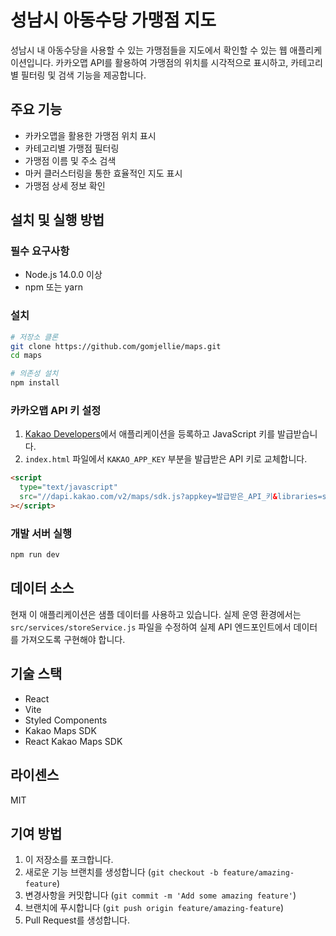 # 성남시 아동수당 가맹점 지도

성남시 내 아동수당을 사용할 수 있는 가맹점들을 지도에서 확인할 수 있는 웹 애플리케이션입니다. 카카오맵 API를 활용하여 가맹점의 위치를 시각적으로 표시하고, 카테고리별 필터링 및 검색 기능을 제공합니다.

## 주요 기능

- 카카오맵을 활용한 가맹점 위치 표시
- 카테고리별 가맹점 필터링
- 가맹점 이름 및 주소 검색
- 마커 클러스터링을 통한 효율적인 지도 표시
- 가맹점 상세 정보 확인

## 설치 및 실행 방법

### 필수 요구사항

- Node.js 14.0.0 이상
- npm 또는 yarn

### 설치

```bash
# 저장소 클론
git clone https://github.com/gomjellie/maps.git
cd maps

# 의존성 설치
npm install
```

### 카카오맵 API 키 설정

1. [Kakao Developers](https://developers.kakao.com/)에서 애플리케이션을 등록하고 JavaScript 키를 발급받습니다.
2. `index.html` 파일에서 `KAKAO_APP_KEY` 부분을 발급받은 API 키로 교체합니다.

```html
<script
  type="text/javascript"
  src="//dapi.kakao.com/v2/maps/sdk.js?appkey=발급받은_API_키&libraries=services,clusterer"
></script>
```

### 개발 서버 실행

```bash
npm run dev
```

## 데이터 소스

현재 이 애플리케이션은 샘플 데이터를 사용하고 있습니다. 실제 운영 환경에서는 `src/services/storeService.js` 파일을 수정하여 실제 API 엔드포인트에서 데이터를 가져오도록 구현해야 합니다.

## 기술 스택

- React
- Vite
- Styled Components
- Kakao Maps SDK
- React Kakao Maps SDK

## 라이센스

MIT

## 기여 방법

1. 이 저장소를 포크합니다.
2. 새로운 기능 브랜치를 생성합니다 (`git checkout -b feature/amazing-feature`)
3. 변경사항을 커밋합니다 (`git commit -m 'Add some amazing feature'`)
4. 브랜치에 푸시합니다 (`git push origin feature/amazing-feature`)
5. Pull Request를 생성합니다.

